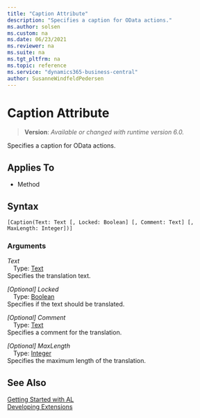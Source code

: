 ```yaml
---
title: "Caption Attribute"
description: "Specifies a caption for OData actions."
ms.author: solsen
ms.custom: na
ms.date: 06/23/2021
ms.reviewer: na
ms.suite: na
ms.tgt_pltfrm: na
ms.topic: reference
ms.service: "dynamics365-business-central"
author: SusanneWindfeldPedersen
---
```

[//]: # (START>DO_NOT_EDIT)
[//]: # (IMPORTANT:Do not edit any of the content between here and the END>DO_NOT_EDIT.)
[//]: # (Any modifications should be made in the .xml files in the ModernDev repo.)

# Caption Attribute
> **Version**: _Available or changed with runtime version 6.0._

Specifies a caption for OData actions.


## Applies To

- Method


## Syntax

```AL
[Caption(Text: Text [, Locked: Boolean] [, Comment: Text] [, MaxLength: Integer])]
```

### Arguments
*Text*  
&emsp;Type: [Text](../methods-auto/text/text-data-type.md)  
Specifies the translation text.  

*[Optional] Locked*  
&emsp;Type: [Boolean](../methods-auto/boolean/boolean-data-type.md)  
Specifies if the text should be translated.  

*[Optional] Comment*  
&emsp;Type: [Text](../methods-auto/text/text-data-type.md)  
Specifies a comment for the translation.  

*[Optional] MaxLength*  
&emsp;Type: [Integer](../methods-auto/integer/integer-data-type.md)  
Specifies the maximum length of the translation.  

[//]: # (IMPORTANT: END>DO_NOT_EDIT)
## See Also  
[Getting Started with AL](../devenv-get-started.md)  
[Developing Extensions](../devenv-dev-overview.md)  